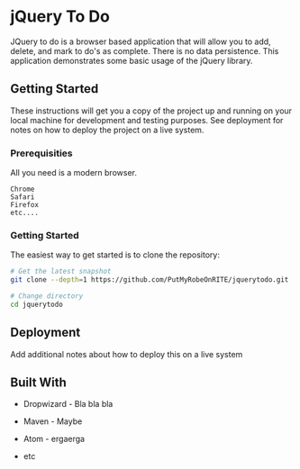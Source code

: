 # jQuery To Do

JQuery to do is a browser based application that will allow you to add, delete, and mark to do's as complete.
There is no data persistence.  This application demonstrates some basic usage of the jQuery library.

## Getting Started

These instructions will get you a copy of the project up and running on your local machine for development and testing purposes. See deployment for notes on how to deploy the project on a live system.

### Prerequisities

All you need is a modern browser.

```
Chrome
Safari
Firefox
etc....
```

### Getting Started

The easiest way to get started is to clone the repository:

```bash
# Get the latest snapshot
git clone --depth=1 https://github.com/PutMyRobeOnRITE/jquerytodo.git

# Change directory
cd jquerytodo
```



## Deployment

Add additional notes about how to deploy this on a live system

## Built With

* Dropwizard - Bla bla bla
* Maven - Maybe
* Atom - ergaerga



* etc
